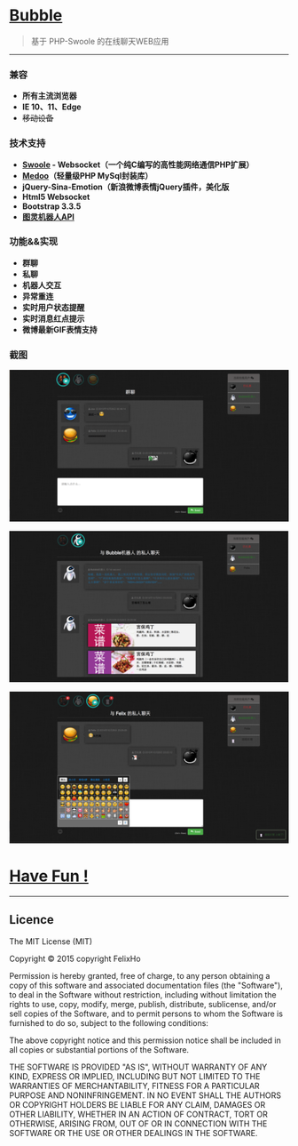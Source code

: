 # [Bubble](http://bubble.hejunhao.me)  
> 基于 PHP-Swoole 的在线聊天WEB应用 

--- 
### 兼容 
* **所有主流浏览器**
* **IE 10、11、Edge**
* ~~移动设备~~

### 技术支持 
* **[Swoole](http://www.swoole.com/) - Websocket（一个纯C编写的高性能网络通信PHP扩展）**
* **[Medoo](http://medoo.in)（轻量级PHP MySql封装库）**
* **jQuery-Sina-Emotion（新浪微博表情jQuery插件，美化版**
* **Html5 Websocket**
* **Bootstrap 3.3.5**
* **[图灵机器人API](http://www.tuling123.com)**

### 功能&&实现 
* **群聊**
* **私聊**
* **机器人交互**
* **异常重连**
* **实时用户状态提醒**
* **实时消息红点提示**
* **微博最新GIF表情支持** 

### 截图 
![截图1](https://github.com/FelixHo/bubble/blob/master/raw/1.png "截图") 

![截图2](https://github.com/FelixHo/bubble/blob/master/raw/2.png "截图")

![截图3](https://github.com/FelixHo/bubble/blob/master/raw/3.png "截图")

# [Have Fun !](http://bubble.hejunhao.me) 
*** 

Licence
--
The MIT License (MIT)

Copyright © 2015 copyright FelixHo

Permission is hereby granted, free of charge, to any person obtaining a copy
of this software and associated documentation files (the "Software"), to deal
in the Software without restriction, including without limitation the rights
to use, copy, modify, merge, publish, distribute, sublicense, and/or sell
copies of the Software, and to permit persons to whom the Software is
furnished to do so, subject to the following conditions:

The above copyright notice and this permission notice shall be included in
all copies or substantial portions of the Software.

THE SOFTWARE IS PROVIDED "AS IS", WITHOUT WARRANTY OF ANY KIND, EXPRESS OR
IMPLIED, INCLUDING BUT NOT LIMITED TO THE WARRANTIES OF MERCHANTABILITY,
FITNESS FOR A PARTICULAR PURPOSE AND NONINFRINGEMENT. IN NO EVENT SHALL THE
AUTHORS OR COPYRIGHT HOLDERS BE LIABLE FOR ANY CLAIM, DAMAGES OR OTHER
LIABILITY, WHETHER IN AN ACTION OF CONTRACT, TORT OR OTHERWISE, ARISING FROM,
OUT OF OR IN CONNECTION WITH THE SOFTWARE OR THE USE OR OTHER DEALINGS IN
THE SOFTWARE.


